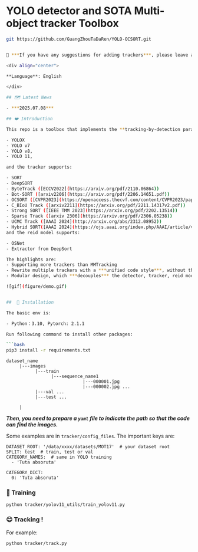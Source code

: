 # YOLO detector and SOTA Multi-object tracker Toolbox

```bash 
git https://github.com/GuangZhouTaDaRen/YOLO-OCSORT.git


🙌 ***If you have any suggestions for adding trackers***, please leave a comment in the Issues section with the paper title or link! Everyone is welcome to contribute to making this repo better.

<div align="center">

**Language**: English 

</div>

## 🗺️ Latest News

- ***2025.07.08*** 

## ❤️ Introduction

This repo is a toolbox that implements the **tracking-by-detection paradigm multi-object tracker**. The detector supports:

- YOLOX 
- YOLO v7
- YOLO v8, 
- YOLO 11, 

and the tracker supports:

- SORT
- DeepSORT 
- ByteTrack ([ECCV2022](https://arxiv.org/pdf/2110.06864))
- Bot-SORT ([arxiv2206](https://arxiv.org/pdf/2206.14651.pdf))
- OCSORT ([CVPR2023](https://openaccess.thecvf.com/content/CVPR2023/papers/Cao_Observation-Centric_SORT_Rethinking_SORT_for_Robust_Multi-Object_Tracking_CVPR_2023_paper.pdf))
- C_BIoU Track ([arxiv2211](https://arxiv.org/pdf/2211.14317v2.pdf))
- Strong SORT ([IEEE TMM 2023](https://arxiv.org/pdf/2202.13514))
- Sparse Track ([arxiv 2306](https://arxiv.org/pdf/2306.05238))
- UCMC Track ([AAAI 2024](http://arxiv.org/abs/2312.08952))
- Hybrid SORT([AAAI 2024](https://ojs.aaai.org/index.php/AAAI/article/view/28471))
and the reid model supports:

- OSNet
- Extractor from DeepSort

The highlights are:
- Supporting more trackers than MMTracking
- Rewrite multiple trackers with a ***unified code style***, without the need to configure multiple environments for each tracker 
- Modular design, which ***decouples*** the detector, tracker, reid model and Kalman filter for easy conducting experiments

![gif](figure/demo.gif)


##  🔨 Installation

The basic env is:

- Python：3.10, Pytorch: 2.1.1

Run following commond to install other packages:

```bash
pip3 install -r requirements.txt
```


```
dataset_name
     |---images
           |---train
                 |---sequence_name1
                             |---000001.jpg
                             |---000002.jpg ...
           |---val ...
           |---test ...

     |

```


***Then, you need to prepare a `yaml` file to indicate the path so that the code can find the images.***

Some examples are in `tracker/config_files`. The important keys are:

```
DATASET_ROOT: '/data/xxxx/datasets/MOT17'  # your dataset root
SPLIT: test  # train, test or val
CATEGORY_NAMES:  # same in YOLO training
  - 'Tuta absoruta'

CATEGORY_DICT:
  0: 'Tuta absoruta'
```



### 🏃 Training 


```
python tracker/yolov11_utils/train_yolov11.py
```


### 😊 Tracking !

For example:

```
python tracker/track.py 
```

